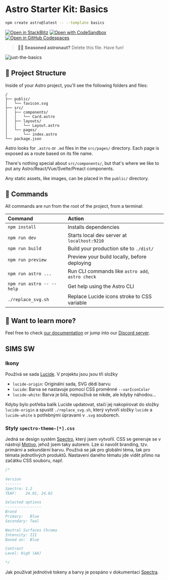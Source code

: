 # Astro Starter Kit: Basics

```sh
npm create astro@latest -- --template basics
```

[![Open in StackBlitz](https://developer.stackblitz.com/img/open_in_stackblitz.svg)](https://stackblitz.com/github/withastro/astro/tree/latest/examples/basics)
[![Open with CodeSandbox](https://assets.codesandbox.io/github/button-edit-lime.svg)](https://codesandbox.io/p/sandbox/github/withastro/astro/tree/latest/examples/basics)
[![Open in GitHub Codespaces](https://github.com/codespaces/badge.svg)](https://codespaces.new/withastro/astro?devcontainer_path=.devcontainer/basics/devcontainer.json)

> 🧑‍🚀 **Seasoned astronaut?** Delete this file. Have fun!

![just-the-basics](https://github.com/withastro/astro/assets/2244813/a0a5533c-a856-4198-8470-2d67b1d7c554)

## 🚀 Project Structure

Inside of your Astro project, you'll see the following folders and files:

```text
/
├── public/
│   └── favicon.svg
├── src/
│   ├── components/
│   │   └── Card.astro
│   ├── layouts/
│   │   └── Layout.astro
│   └── pages/
│       └── index.astro
└── package.json
```

Astro looks for `.astro` or `.md` files in the `src/pages/` directory. Each page is exposed as a route based on its file name.

There's nothing special about `src/components/`, but that's where we like to put any Astro/React/Vue/Svelte/Preact components.

Any static assets, like images, can be placed in the `public/` directory.

## 🧞 Commands

All commands are run from the root of the project, from a terminal:

| Command                   | Action                                           |
| :------------------------ | :----------------------------------------------- |
| `npm install`             | Installs dependencies                            |
| `npm run dev`             | Starts local dev server at `localhost:9210`      |
| `npm run build`           | Build your production site to `./dist/`          |
| `npm run preview`         | Preview your build locally, before deploying     |
| `npm run astro ...`       | Run CLI commands like `astro add`, `astro check` |
| `npm run astro -- --help` | Get help using the Astro CLI                     |
| `./replace_svg.sh`        | Replace Lucide icons stroke to CSS variable      |

## 👀 Want to learn more?

Feel free to check [our documentation](https://docs.astro.build) or jump into our [Discord server](https://astro.build/chat).

## SIMS SW

### Ikony

Používá se sada [Lucide](https://lucide.dev). V projektu jsou jsou tři složky

- `lucide-origin`: Originální sada, SVG dědí barvu
- `lucide`: Barva se nastavuje pomocí CSS proměnné `--varIconColor`
- `lucide-white`: Barva je bílá, nepoužívá se nikde, ale kdyby náhodou…

Kdyby bylo potřeba balík Lucide updatovat, stačí jej nakopírovat do složky `lucide-origin` a spustit `./replace_svg.sh`, který vytvoří složky `lucide` a `lucide-white` s potřebnými úpravami v `.svg` souborech.

### Styly `spectro-theme-[*].css`

Jedná se design systém [Spectro](https://teaf.tescosw.cz/mw/design/system/tokens/), který jsem vytvořil. CSS se generuje se v nástroji [Motivo](https://teaf.tescosw.cz/mw/design/tool/motivo/), jehož jsem taky autorem. Lze si navolit branding, tzv. primární a sekundární barvu. Používá se jak pro globální téma, tak pro témata jednotlivých produktů. Nastavení daného tématu jde vidět přímo na začátku CSS souboru, např.

```css
/*
    
Version
-------
Spectro: 1.2
TEAF:    24.01, 24.02

Selected options
----------------
Brand
Primary:   Blue
Secondary: Teal

Neutral Surfaces Chroma
Intensity: III
Based on:  Blue

Contrast
Level: High (AA)

*/
```

Jak používat jednotivé tokeny a barvy je pospáno v dokumentaci [Spectra](https://teaf.tescosw.cz/mw/design/system/tokens/).
